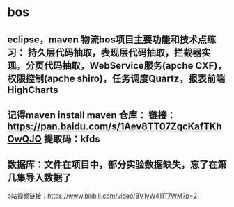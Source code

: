 # bos
eclipse，maven
物流bos项目主要功能和技术点练习：
持久层代码抽取，表现层代码抽取，拦截器实现，分页代码抽取，WebService服务(apche CXF)，权限控制(apche shiro)，任务调度Quartz，报表前端HighCharts
---------------------------------------------------------------
记得maven install
maven 仓库：
链接：https://pan.baidu.com/s/1Aev8TT07ZqcKafTKhOwQJQ 
提取码：kfds
---------------------------------------------------------------
数据库：文件在项目中，部分实验数据缺失，忘了在第几集导入数据了
---------------------------------------------------------------
b站视频链接：https://www.bilibili.com/video/BV1yW411T7WM?p=2
